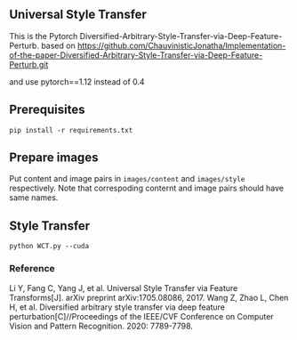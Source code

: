 ## Universal Style Transfer

This is the Pytorch Diversified-Arbitrary-Style-Transfer-via-Deep-Feature-Perturb.
based on https://github.com/ChauvinisticJonatha/Implementation-of-the-paper-Diversified-Arbitrary-Style-Transfer-via-Deep-Feature-Perturb.git

and use pytorch==1.12 instead of 0.4


## Prerequisites
```
pip install -r requirements.txt
```

## Prepare images
Put content and image pairs in `images/content` and `images/style` respectively. Note that correspoding conternt and image pairs should have same names.


## Style Transfer

```
python WCT.py --cuda
```



### Reference
Li Y, Fang C, Yang J, et al. Universal Style Transfer via Feature Transforms[J]. arXiv preprint arXiv:1705.08086, 2017.
Wang Z, Zhao L, Chen H, et al. Diversified arbitrary style transfer via deep feature perturbation[C]//Proceedings of the IEEE/CVF Conference on Computer Vision and Pattern Recognition. 2020: 7789-7798.
